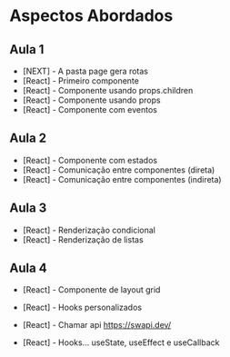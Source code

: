 # Aspectos Abordados

## Aula 1
- [NEXT] - A pasta page gera rotas
- [React] - Primeiro componente
- [React] - Componente usando props.children
- [React] - Componente usando props
- [React] - Componente com eventos

## Aula 2
- [React] - Componente com estados
- [React] - Comunicação entre componentes (direta)
- [React] - Comunicação entre componentes (indireta)

## Aula 3
- [React] - Renderização condicional
- [React] - Renderização de listas

## Aula 4
- [React] - Componente de layout grid 
- [React] - Hooks personalizados
- [React] - Chamar api https://swapi.dev/


- [React] - Hooks... useState, useEffect e useCallback

